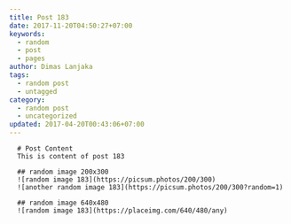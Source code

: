 ```yaml
---
title: Post 183
date: 2017-11-20T04:50:27+07:00
keywords:
  - random
  - post
  - pages
author: Dimas Lanjaka
tags:
  - random post
  - untagged
category:
  - random post
  - uncategorized
updated: 2017-04-20T00:43:06+07:00
---
```


      # Post Content
      This is content of post 183

      ## random image 200x300
      ![random image 183](https://picsum.photos/200/300)
      ![another random image 183](https://picsum.photos/200/300?random=1)

      ## random image 640x480
      ![random image 183](https://placeimg.com/640/480/any)
      